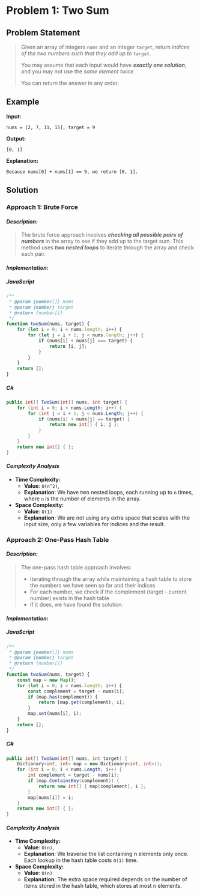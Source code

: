 # Problem 1: Two Sum

## Problem Statement

> Given an array of integers `nums` and an integer `target`, return *indices of the two numbers such that they add up to `target`*.
>
> You may assume that each input would have ***exactly one solution***, and you may not use the *same element twice*.
>
> You can return the answer in any order.

## Example

**Input:**
```
nums = [2, 7, 11, 15], target = 9
```

**Output:**
```
[0, 1]
```

**Explanation:**
```
Because nums[0] + nums[1] == 9, we return [0, 1].
```

## Solution

### Approach 1: Brute Force

#### *Description:*
> The brute force approach involves ***checking all possible pairs of numbers*** in the array to see if they add up to the target sum. This method uses ***two nested loops*** to iterate through the array and check each pair.

#### *Implementation:*
##### JavaScript
```javascript
/**
 * @param {number[]} nums
 * @param {number} target
 * @return {number[]}
 */
function twoSum(nums, target) {
    for (let i = 0; i < nums.length; i++) {
        for (let j = i + 1; j < nums.length; j++) {
            if (nums[i] + nums[j] === target) {
                return [i, j];
            }
        }
    }
    return [];
}
```

##### C#

```csharp
public int[] TwoSum(int[] nums, int target) {
    for (int i = 0; i < nums.Length; i++) {
        for (int j = i + 1; j < nums.Length; j++) {
            if (nums[i] + nums[j] == target) {
                return new int[] { i, j };
            }
        }
    }
    return new int[] { };
}
```

#### *Complexity Analysis*
- **Time Complexity:** 
  - **Value**: `O(n^2)`, 
  - **Explanation**: We have two nested loops, each running up to `n` times, where `n` is the number of elements in the array.
- **Space Complexity:** 
  - **Value**: `O(1)`
  - **Explanation**: We are not using any extra space that scales with the input size, only a few variables for indices and the result.

### Approach 2: One-Pass Hash Table

#### *Description:*

> The one-pass hash table approach involves:
> - Iterating through the array while maintaining a hash table to store the numbers we have seen so far and their indices
> - For each number, we check if the complement (target - current number) exists in the hash table
> - If it does, we have found the solution.

#### *Implementation:*
##### JavaScript
```javascript
/**
 * @param {number[]} nums
 * @param {number} target
 * @return {number[]}
 */
function twoSum(nums, target) {
    const map = new Map();
    for (let i = 0; i < nums.length; i++) {
        const complement = target - nums[i];
        if (map.has(complement)) {
            return [map.get(complement), i];
        }
        map.set(nums[i], i);
    }
    return [];
}
```

##### C#
```csharp
public int[] TwoSum(int[] nums, int target) {
    Dictionary<int, int> map = new Dictionary<int, int>();
    for (int i = 0; i < nums.Length; i++) {
        int complement = target - nums[i];
        if (map.ContainsKey(complement)) {
            return new int[] { map[complement], i };
        }
        map[nums[i]] = i;
    }
    return new int[] { };
}
```

#### *Complexity Analysis*
- **Time Complexity:** 
  - **Value**: `O(n)`, 
  - **Explanation**: We traverse the list containing n elements only once. Each lookup in the hash table costs `O(1)` time. 
- **Space Complexity:** 
  - **Value**: `O(n)`
  - **Explanation**: The extra space required depends on the number of items stored in the hash table, which stores at most n elements.